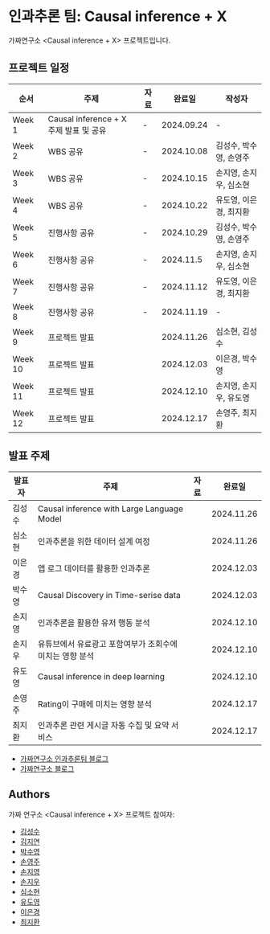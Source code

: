 # 인과추론 팀: Causal inference + X

가짜연구소 <Causal inference + X> 프로젝트입니다.

## 프로젝트 일정

| 순서   | 주제                                   | 자료 | 완료일     | 작성자 |
| ------ | -------------------------------------- | ---- | ---------- | ------ |
| Week 1 | Causal inference + X 주제 발표 및 공유 | -    | 2024.09.24 |    -    |
| Week 2 | WBS 공유                               | -    | 2024.10.08 |김성수, 박수영, 손영주|
| Week 3 | WBS 공유                                       | -     | 2024.10.15 |손지영, 손지우, 심소현|
| Week 4 | WBS 공유                                       | -     | 2024.10.22 |유도영, 이은경, 최지환|
| Week 5 | 진행사항 공유                                       | -     | 2024.10.29 |김성수, 박수영, 손영주|
| Week 6 | 진행사항 공유                                       | -     | 2024.11.5  |손지영, 손지우, 심소현|
| Week 7 | 진행사항 공유                                      | -     | 2024.11.12 |유도영, 이은경, 최지환|
| Week 8 | 진행사항 공유                                      | -     | 2024.11.19 |-|
| Week 9 | 프로젝트 발표                                   |      | 2024.11.26 |심소현, 김성수|
| Week 10       | 프로젝트 발표                                   |      | 2024.12.03 |이은경, 박수영|
| Week 11       | 프로젝트 발표                                   |      | 2024.12.10 |손지영, 손지우, 유도영|
| Week 12       | 프로젝트 발표                                   |      | 2024.12.17 |손영주, 최지환|



## 발표 주제 

| 발표자 | 주제 | 자료 | 완료일     |
| ------ | ---- | ---- | ---------- |
| 김성수 |Causal inference with Large Language Model      |      |2024.11.26            |
| 심소현 |인과추론을 위한 데이터 설계 여정 |      |2024.11.26|
| 이은경 |앱 로그 데이터를 활용한 인과추론|      | 2024.12.03 |
| 박수영 |Causal Discovery in Time-serise data|      | 2024.12.03 |
| 손지영 |인과추론을 활용한 유저 행동 분석|      | 2024.12.10 |
| 손지우 |유튜브에서 유료광고 포함여부가 조회수에 미치는 영향 분석 |      | 2024.12.10 |
| 유도영 |Causal inference in deep learning |      |2024.12.10            |
| 손영주 |Rating이 구매에 미치는 영향 분석  |      | 2024.12.17|
| 최지환 |인과추론 관련 게시글 자동 수집 및 요약 서비스|      |2024.12.17            |


- [가짜연구소 인과추론팀 블로그](https://causalinferencelab.github.io/)
- [가짜연구소 블로그](https://pseudolab.github.io/)

## Authors

가짜 연구소 <Causal inference + X> 프로젝트 참여자:

- [김성수](https://github.com/fenzhantw) 
- [김지연](https://github.com/jiyeon0822) 
- [박수영](https://github.com/euphoria0-0) 
- [손영주](https://github.com/nibblepebble) 
- [손지영](https://github.com/soye-jy) 
- [손지우](https://github.com/bungaedm)
- [심소현](https://github.com/sim-so)
- [유도영](https://github.com/nachoryu)
- [이은경](https://github.com/eun-kyoung113) 
- [최지환](https://github.com/markjihwan) 

